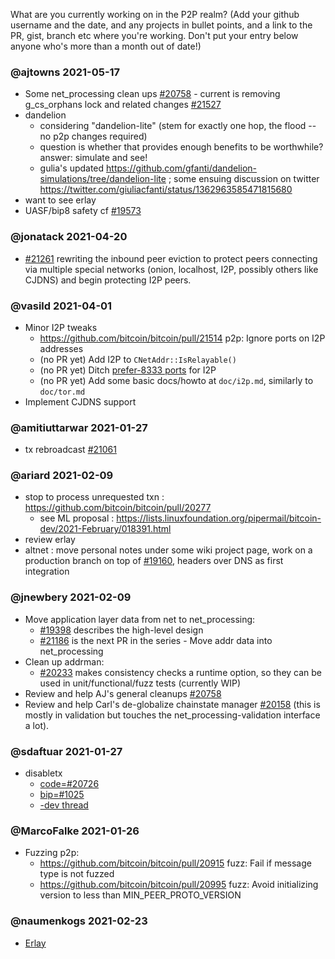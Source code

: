 What are you currently working on in the P2P realm? (Add your github username and the date, and any projects in bullet points, and a link to the PR, gist, branch etc where you're working. Don't put your entry below anyone who's more than a month out of date!)

### @ajtowns 2021-05-17

* Some net_processing clean ups [#20758](https://github.com/bitcoin/bitcoin/pull/20758) - current is removing g_cs_orphans lock and related changes [#21527](https://github.com/bitcoin/bitcoin/pull/21527)
* dandelion
  - considering "dandelion-lite" (stem for exactly one hop, the flood -- no p2p changes required)
  - question is whether that provides enough benefits to be worthwhile? answer: simulate and see!
  - gulia's updated https://github.com/gfanti/dandelion-simulations/tree/dandelion-lite ; some ensuing discussion on twitter https://twitter.com/giuliacfanti/status/1362963585471815680
* want to see erlay
* UASF/bip8 safety cf [#19573](https://github.com/bitcoin/pull/19573)

### @jonatack 2021-04-20

* [#21261](https://github.com/bitcoin/bitcoin/pull/21261) rewriting the inbound peer eviction to protect peers connecting via multiple special networks (onion, localhost, I2P, possibly others like CJDNS) and begin protecting I2P peers.

### @vasild 2021-04-01

* Minor I2P tweaks
  * https://github.com/bitcoin/bitcoin/pull/21514 p2p: Ignore ports on I2P addresses
  * (no PR yet) Add I2P to `CNetAddr::IsRelayable()`
  * (no PR yet) Ditch [prefer-8333 ports](https://github.com/bitcoin/bitcoin/blob/6e22b522f9505d6a3c71ef9972aea6ae3fb10d2e/src/net.cpp#L2020-L2026) for I2P
  * (no PR yet) Add some basic docs/howto at `doc/i2p.md`, similarly to `doc/tor.md`
* Implement CJDNS support

### @amitiuttarwar 2021-01-27

* tx rebroadcast [#21061](https://github.com/bitcoin/bitcoin/pull/21061)

### @ariard 2021-02-09

- stop to process unrequested txn : https://github.com/bitcoin/bitcoin/pull/20277
   - see ML proposal : https://lists.linuxfoundation.org/pipermail/bitcoin-dev/2021-February/018391.html
- review erlay
- altnet : move personal notes under some wiki project page, work on a production branch on top of [#19160](https://github.com/bitcoin/bitcoin/pull/19160), headers over DNS as first integration

### @jnewbery 2021-02-09

- Move application layer data from net to net_processing:
  - [#19398](https://github.com/bitcoin/bitcoin/issues/19398) describes the high-level design
  - [#21186](https://github.com/bitcoin/bitcoin/pull/21186) is the next PR in the series - Move addr data into net_processing
- Clean up addrman:
  - [#20233](https://github.com/bitcoin/bitcoin/pull/20233) makes consistency checks a runtime option, so they can be used in unit/functional/fuzz tests (currently WIP)
- Review and help AJ's general cleanups [#20758](https://github.com/bitcoin/bitcoin/pull/20758)
- Review and help Carl's de-globalize chainstate manager [#20158](https://github.com/bitcoin/bitcoin/pull/20158) (this is mostly in validation but touches the net_processing-validation interface a lot).

### @sdaftuar 2021-01-27

* disabletx
  * [code=#20726](https://github.com/bitcoin/bitcoin/pull/20726)
  * [bip=#1025](https://github.com/bitcoin/bips/pull/1052)
  * [-dev thread](https://lists.linuxfoundation.org/pipermail/bitcoin-dev/2021-January/018340.html)

### @MarcoFalke 2021-01-26

* Fuzzing p2p:
  * https://github.com/bitcoin/bitcoin/pull/20915  fuzz: Fail if message type is not fuzzed
  * https://github.com/bitcoin/bitcoin/pull/20995  fuzz: Avoid initializing version to less than MIN_PEER_PROTO_VERSION 

### @naumenkogs 2021-02-23
* [Erlay](https://github.com/bitcoin/bitcoin/pull/18261)